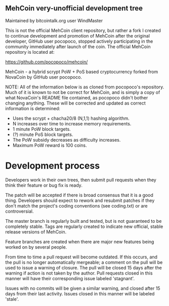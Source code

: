 
MehCoin very-unofficial development tree
---------------------------------------

Maintained by bitcointalk.org user WindMaster

This is not the official MehCoin client repository, but rather a fork I
created to continue development and promotion of MehCoin after the original
developer, GitHub user pocopoco, stopped actively participating in the
community immediately after launch of the coin.  The official MehCoin
repository is located at:

https://github.com/pocopoco/mehcoin/


MehCoin - a hybrid scrypt PoW + PoS based cryptocurrency forked from NovaCoin
by GitHub user pocopoco.


NOTE: All of the information below is as cloned from pocopoco's
repository.  Much of it is known to not be correct for MehCoin, and
is simply a copy of what NovaCoin's README file contained, as
pocopoco didn't bother changing anything.  These will be corrected
and updated as correct information is determined:


* Uses the scrypt + chacha20/8 (N,1,1) hashing algorithm.
* N increases over time to increase memory requirements.
* 1 minute PoW block targets.
* (?) minute PoS block targets.
* The PoW subsidy decreases as difficulty increases.
* Maximum PoW reward is 100 coins.

Development process
===========================

Developers work in their own trees, then submit pull requests when
they think their feature or bug fix is ready.

The patch will be accepted if there is broad consensus that it is a
good thing.  Developers should expect to rework and resubmit patches
if they don't match the project's coding conventions (see coding.txt)
or are controversial.

The master branch is regularly built and tested, but is not guaranteed
to be completely stable. Tags are regularly created to indicate new
official, stable release versions of MehCoin.

Feature branches are created when there are major new features being
worked on by several people.

From time to time a pull request will become outdated. If this occurs, and
the pull is no longer automatically mergeable; a comment on the pull will
be used to issue a warning of closure. The pull will be closed 15 days
after the warning if action is not taken by the author. Pull requests closed
in this manner will have their corresponding issue labeled 'stagnant'.

Issues with no commits will be given a similar warning, and closed after
15 days from their last activity. Issues closed in this manner will be 
labeled 'stale'.

